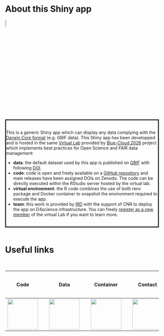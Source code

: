 # About this Shiny app

<!--- # About this Shiny app --->
[<img src="logo_blue-cloud_2026.svg" height="8%">](https://blue-cloud.d4science.org)

<div id="modal" name="modal" style="border:solid">
<br>

This is a generic Shiny app which can display any data complying with the [Darwin Core format](https://dwc.tdwg.org/) (e.g. GBIF data). This Shiny app has been developped and is hosted in the same [Virtual Lab](https://blue-cloud.d4science.org/group/globalfisheriesatlas) provided by 
[Blue-Cloud 2026](https://blue-cloud.d4science.org) project which implements best practices for Open Science and FAIR data management:
* **data**: the default dataset used by this app is published on [GBIF](https://www.gbif.org/) with following [DOI](https://doi.org/10.15468/23m361).
* **code**: code is open and freely available on a [GitHub repository](https://github.com/firms-gta/darwin_core_viewer) and main releases have been assigned DOIs on Zenodo. The code can be directly executed within the RStudio server hosted by the virtual lab. 
* **virtual environment**: the R code combines the use of both renv package and Docker container to snapshot the environment required to execute the app. 
* **team**: this work is provided by [IRD](https://www.ird.fr/) with the support of CNR to deploy the app on D4science infrastructure.
You can freely [register as a new member](https://blue-cloud.d4science.org/group/globalfisheriesatlas) of the virtual Lab if you want to learn more. 
<br>
</div> 
<br>

 # Useful links
 
 <br>

 
| Code | &nbsp; &nbsp; &nbsp; &nbsp; | Data | &nbsp; &nbsp; &nbsp; &nbsp; | Container | &nbsp; &nbsp; &nbsp; &nbsp; | Contact |
| --- | --- |--- | --- | --- |--- | --- |
| [<img src="github-original-wordmark.svg" height="100px">](https://github.com/firms-gta/darwin_core_viewer) | &nbsp;  &nbsp; &nbsp; &nbsp; | [<img src="logo_gbif.svg" height="100px">](https://doi.org/10.15468/23m361) | &nbsp;  &nbsp; &nbsp; &nbsp; | [<img src="logo_docker.svg" height="100px">](https://github.com/firms-gta/darwin_core_viewer/pkgs/container/darwin_core_viewer) | &nbsp; &nbsp; &nbsp; &nbsp; | [<img src="logo_ORCID.svg" height="100px">](https://orcid.org/0000-0002-3519-6141) | 
